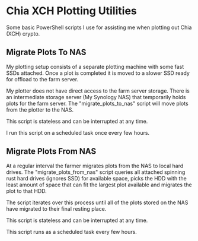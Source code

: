 # Chia XCH Plotting Utilities

Some basic PowerShell scripts I use for assisting me when plotting out Chia (XCH) crypto.

## Migrate Plots To NAS
My plotting setup consists of a separate plotting machine with some fast SSDs attached. Once a plot is completed it is moved to a slower SSD ready for offload to the farm server.

My plotter does not have direct access to the farm server storage. There is an intermediate storage server (My Synology NAS) that temporarily holds plots for the farm server. The "migrate_plots_to_nas" script will move plots from the plotter to the NAS.

This script is stateless and can be interrupted at any time.

I run this script on a scheduled task once every few hours.

## Migrate Plots From NAS
At a regular interval the farmer migrates plots from the NAS to local hard drives. The "migrate_plots_from_nas" script queries all attached spinning rust hard drives (ignores SSD) for available space, picks the HDD with the least amount of space that can fit the largest plot available and migrates the plot to that HDD.

The script iterates over this process until all of the plots stored on the NAS have migrated to their final resting place.

This script is stateless and can be interrupted at any time.

This script runs as a scheduled task every few hours.